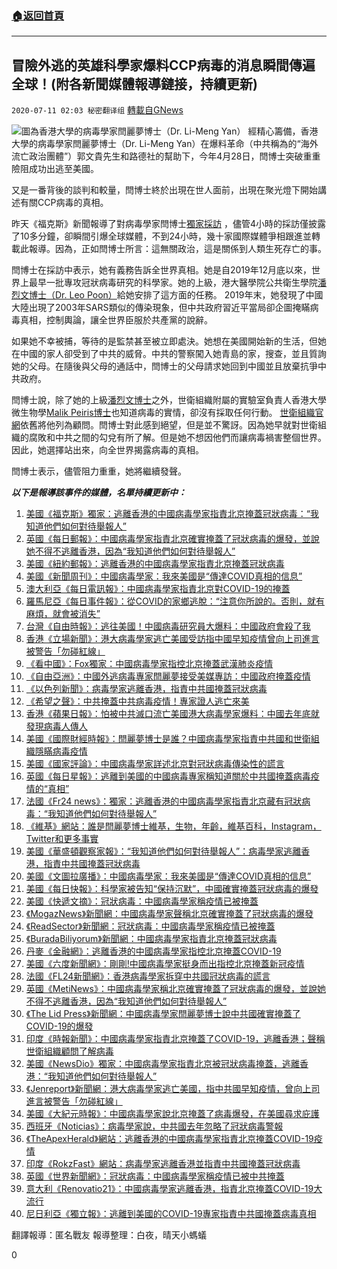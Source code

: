 ###  [:house:返回首頁](https://github.com/ourhimalayas/txt)
---

## 冒險外逃的英雄科學家爆料CCP病毒的消息瞬間傳遍全球！(附各新聞媒體報導鏈接，持續更新)
`2020-07-11 02:03 秘密翻译组` [轉載自GNews](https://gnews.org/zh-hant/259884/)

![](https://s3.amazonaws.com/gnews-media-offload/wp-content/uploads/2020/07/11001808/ef264933-1be4-4cf5-9c09-7f2ee2ab1ecf.jpg)圖為香港大學的病毒學家閆麗夢博士（Dr. Li-Meng Yan） 
經精心籌備，香港大學的病毒學家閆麗夢博士（Dr. Li-Meng Yan）在爆料革命（中共稱為的“海外流亡政治團體”）郭文貴先生和路德社的幫助下，今年4月28日，閆博士突破重重險阻成功出逃至美國。

又是一番背後的談判和較量，閆博士終於出現在世人面前，出現在聚光燈下開始講述有關CCP病毒的真相。

昨天《福克斯》新聞報導了對病毒學家閆博士[獨家採訪](https://gnews.org/zh-hans/259544/) ，儘管4小時的採訪僅披露了10多分鐘，卻瞬間引爆全球媒體，不到24小時，幾十家國際媒體爭相跟進並轉載此報導。因為，正如閆博士所言：這無關政治，這是關係到人類生死存亡的事。

閆博士在採訪中表示，她有義務告訴全世界真相。她是自2019年12月底以來，世界上最早一批專攻冠狀病毒研究的科學家。她的上級，港大醫學院公共衛生學院[潘烈文博士（Dr. Leo Poon）](https://sph.hku.hk/tc/about-us/faculty-and-staff/academic-staff/poon,-lit-man-leo)給她安排了這方面的任務。 2019年末，她發現了中國大陸出現了2003年SARS類似的傳染現象，但中共政府習近平當局卻企圖掩瞞病毒真相，控制輿論，讓全世界臣服於共產黨的說辭。

如果她不幸被捕，等待的是監禁甚至被立即處決。她想在美國開始新的生活，但她在中國的家人卻受到了中共的威脅。中共的警察闖入她青島的家，搜查，並且質詢她的父母。在隨後與父母的通話中，閆博士的父母請求她回到中國並且放棄抗爭中共政府。

閆博士說，除了她的上級[潘烈文博士](https://sph.hku.hk/tc/about-us/faculty-and-staff/academic-staff/poon,-lit-man-leo)之外，世衛組織附屬的實驗室負責人香港大學微生物學[Malik Peiris博士](https://en.wikipedia.org/wiki/Malik_Peiris)也知道病毒的實情，卻沒有採取任何行動。 [世衛組織官網](https://www.who.int/ihr/procedures/novel-coronavirus-2019/ec-22012020-members/en/)依舊將他列為顧問。閆博士對此感到絕望，但是並不驚訝。因為她早就對世衛組織的腐敗和中共之間的勾兌有所了解。但是她不想因他們而讓病毒禍害整個世界。因此，她選擇站出來，向全世界揭露病毒的真相。

閆博士表示，儘管阻力重重，她將繼續發聲。

***以下是報導該事件的媒體，名單持續更新中：***

1. [美國《福克斯》獨家：逃離香港的中國病毒學家指責北京掩蓋冠狀病毒：“我知道他們如何對待舉報人”](https://www.foxnews.com/world/chinese-virologist-coronavirus-cover-up-flee-hong-kong-whistleblower)
2. [英國《每日郵報》：中國病毒學家指責北京確實掩蓋了冠狀病毒的爆發，並說她不得不逃離香港，因為“我知道他們如何對待舉報人”](https://www.dailymail.co.uk/news/article-8510747/Chinese-virologist-claims-Beijing-DID-cover-coronavirus-outbreak.html)
3. [美國《紐約郵報》：逃離香港的中國病毒學家指責北京掩蓋冠狀病毒](https://nypost.com/2020/07/10/chinese-virologist-flees-after-accusing-beijing-of-covid-19-cover-up/)
4. [美國《新聞周刊》：中國病毒學家：我來美國是“傳達COVID真相的信息”](https://www.newsmax.com/newsfront/WHO-virologist-hong-kong-whistleblower/2020/07/10/id/976580/)
5. [澳大利亞《每日電訊報》：中國病毒學家指責北京對COVID-19的掩蓋](https://www.dailytelegraph.com.au/subscribe/news/1/?sourceCode=DTWEB_WRE170_a&amp;dest=https%3A%2F%2Fwww.dailytelegraph.com.au%2Fcoronavirus%2Fcoronavirus-scientists-say-virus-is-airborne-as-american-interest-in-moving-to-new-zealand-spikes%2Fnews-story%2Fd073e34e00554f6cb98fb226b908ae42&amp;memtype=anonymous&amp;mode=premium)
6. [羅馬尼亞《每日事件報》：從COVID的家鄉逃脫：“注意你所說的。否則，就有麻煩，就會被消失”](https://evz.ro/evadata-din-patria-covid-ului-ai-grija-ce-vorbesti-intram-in-bucluc-si-disparem.html)
7. [台灣《自由時報》：逃往美國！中國病毒研究員大爆料：中國政府會殺了我](https://news.ltn.com.tw/news/world/breakingnews/3224844)
8. [香港《立場新聞》：港大病毒學家逃亡美國受訪指中國早知疫情曾向上司進言被警告「勿碰紅線」](https://www.thestandnews.com/politics/%E6%B8%AF%E5%A4%A7%E7%97%85%E6%AF%92%E5%AD%B8%E5%AE%B6%E9%80%83%E4%BA%A1%E7%BE%8E%E5%9C%8B-%E5%8F%97%E8%A8%AA%E6%8C%87%E4%B8%AD%E5%9C%8B%E6%97%A9%E7%9F%A5%E7%96%AB%E6%83%85-%E6%9B%BE%E5%90%91%E4%B8%8A%E5%8F%B8%E9%80%B2%E8%A8%80%E8%A2%AB%E8%AD%A6%E5%91%8A-%E5%8B%BF%E7%A2%B0%E7%B4%85%E7%B7%9A/)
9. [《看中國》：Fox獨家：中國病毒學家指控北京掩蓋武漢肺炎疫情](https://www.secretchina.com/news/b5/2020/07/10/939302.html)
10. [《自由亞洲》：中國外逃病毒專家閆麗夢接受美媒專訪：中國政府掩蓋疫情](https://www.rfa.org/mandarin/Xinwen/7-07102020124542.html)
11. [《以色列新聞》：病毒學家逃離香港，指責中共國掩蓋冠狀病毒](https://israelnoticias.com/internacional/virologa-huye-china-encubrir-coronavirus/)
12. [《希望之聲》：中共掩蓋中共病毒疫情！專家證人逃亡來美](https://www.soundofhope.org/post/399631?lang=b5)
13. [香港《蘋果日報》：怕被中共滅口流亡美國港大病毒學家爆料：中國去年底就發現病毒人傳人](https://tw.appledaily.com/international/20200711/2CQOBKL3TV2NOSX3SPRE57TEOI/)
14. [美國《國際財經時報》：閆麗夢博士是誰？中國病毒學家指責中共國和世衛組織隱瞞病毒疫情](https://www.ibtimes.sg/who-dr-li-meng-yan-chinese-virologist-accuses-china-who-coronavirus-cover-48275)
15. [美國《國家評論》：中國病毒學家詳述北京對冠狀病毒傳染性的謊言](https://www.nationalreview.com/corner/chinese-virologist-details-beijings-lies-about-the-contagiousness-of-the-coronavirus/)
16. [英國《每日星報》：逃離到美國的中國病毒專家稱知道關於中共國掩蓋病毒疫情的“真相”](https://www.dailystar.co.uk/news/world-news/chinese-virus-expert-who-defected-22336769)
17. [法國《Fr24 news》：獨家：逃離香港的中國病毒學家指責北京藏有冠狀病毒：“我知道他們如何對待舉報人”](https://www.fr24news.com/a/2020/07/exclusive-chinese-virologist-accuses-beijing-of-hiding-coronavirus-flees-hong-kong-i-know-how-they-treat-whistleblowers.html)
18. [《維基》網站：誰是閆麗夢博士維基，生物，年齡，維基百科，Instagram，Twitter和更多事實](https://wikispro.com/dr-li-meng-yan-wikipedia/)
19. [美國《華盛頓觀察家報》：“我知道他們如何對待舉報人”：病毒學家逃離香港，指責中共國掩蓋冠狀病毒](https://www.washingtonexaminer.com/news/i-know-how-they-treat-whistleblowers-virologist-flees-hong-kong-and-accuses-china-of-coronavirus-cover-up)
20. [美國《文圖拉廣播》：中國病毒學家：我來美國是“傳達COVID真相的信息”](http://www.venturabroadcasting.com/chinese-virologist-i-came-to-us-to-deliver-the-message-of-the-truth-of-covid)
21. [美國《每日快報》：科學家被告知“保持沉默”，中國確實掩蓋冠狀病毒的爆發](https://usadailyexpress.com/china-cover-up-china-did-cover-up-coronavirus-outbreak-as-scientist-told-keep-silent/)
22. [美國《快遞文摘》：冠狀病毒：中國病毒學家稱疫情已被掩蓋](https://expressdigest.com/coronavirus-chinese-virologist-says-outbreak-was-covered-up/)
23. [《MogazNews》新聞網：中國病毒學家聲稱北京確實掩蓋了冠狀病毒的爆發](https://en.mogaznews.com/World-News/1556240/Chinese-virologist-claims-Beijing-DID-cover-up-coronavirus-outbreak.html)
24. [《ReadSector》新聞網：冠狀病毒：中國病毒學家稱疫情已被掩蓋](https://en.mogaznews.com/World-News/1556240/Chinese-virologist-claims-Beijing-DID-cover-up-coronavirus-outbreak.html)
25. [《BuradaBiliyorum》新聞網：中國病毒學家指責北京掩蓋冠狀病毒](https://en.buradabiliyorum.com/chinese-virologist-in-hiding-after-accusing-beijing-of-coronavirus-cover-up/)
26. [丹麥《金融網》：逃離香港的中國病毒學家指控北京掩蓋COVID-19](https://finanz.dk/chinese-virologist-flees-hong-kong-accuses-beijing-of-covid-19-cover-up/)
27. [美國《六度新聞網》：剛剛!中國病毒學家挺身而出指控北京掩蓋新冠疫情](https://6do.news/article/2925267-61)
28. [法國《FL24新聞網》：香港病毒學家拆穿中共國冠狀病毒的謊言](https://fl24.net/2020/07/10/une-virologiste-de-hong-kong-qui-demonte-les-mensonges-chinois-sur-le-coronavirus-doit-vivre-cachee-en-amerique/)
29. [英國《MetiNews》：中國病毒學家稱北京確實掩蓋了冠狀病毒的爆發，並說她不得不逃離香港，因為“我知道他們如何對待舉報人”](https://metinews.com/daily-uk-news-chinese-virologist-claims-beijing-did-cover-up-coronavirus-outbreak-and-says-she-has-had-to-flee-hong-kong-because-i-know-how-they-treat-whistleblowers-metinews-com/34576/)
30. [《The Lid Press》新聞網：中國病毒學家閆麗夢博士說中共國確實掩蓋了COVID-19的爆發](https://lidblog.com/dr-li-meng-yan/)
31. [印度《時報新聞》：中國病毒學家指責北京掩蓋了COVID-19，逃離香港；聲稱世衛組織顧問了解病毒](https://www.timesnownews.com/international/article/accusing-beijing-of-covid-19-cover-up-chinese-virologist-flees-hong-kong-claims-who-advisor-knew-about-virus/619731)
32. [美國《NewsDio》獨家：中國病毒學家指責北京被冠狀病毒掩蓋，逃離香港：“我知道他們如何對待舉報人”](https://newsdio.com/exclusive-chinese-virologist-accuses-beijing-of-coronavirus-cover-up-fleeing-hong-kong-i-know-how-they-treat-whistleblowers/135235/)
33. [《Jenreport》新聞網：港大病毒學家逃亡美國，指中共國早知疫情，曾向上司進言被警告「勿碰紅線」](https://jenreport.com/2020/07/10/%e6%b8%af%e5%a4%a7%e7%97%85%e6%af%92%e5%ad%a6%e5%ae%b6%e9%80%83%e4%ba%a1%e7%be%8e%e5%9b%bd-%e6%8c%87%e4%b8%ad%e5%9b%bd%e6%97%a9%e7%9f%a5%e7%96%ab%e6%83%85-%e6%9b%be%e5%90%91%e4%b8%8a%e5%8f%b8%e8%bf%9b/)
34. [美國《大紀元時報》：中國病毒學家說北京掩蓋了病毒爆發，在美國尋求庇護](https://www.theepochtimes.com/chinese-virologist-says-beijing-covered-up-virus-outbreak-seeks-asylum-in-us-report_3420114.html)
35. [西班牙《Noticias》：病毒學家說，中共國去年忽略了冠狀病毒警報](https://noticias.r7.com/jr-na-tv/videos/virologista-diz-que-china-ignorou-alertas-sobre-o-coronavirus-no-ano-passado-10072020)
36. [《TheApexHerald》網站：逃離香港的中國病毒學家指責北京掩蓋COVID-19疫情](http://www.theapexherald.com/chinese-virologist-flees-following-accusing-beijing-of-covid-19-cover-up/)
37. [印度《RokzFast》網站：病毒學家逃離香港並指責中共國掩蓋冠狀病毒](https://rokzfast.com/virologist-flees-hong-kong-and-accuses-china-of-coronavirus-cover-up-37857/)
38. [英國《世界新聞網》：冠狀病毒：中國病毒學家稱疫情已被中共掩蓋](https://twnews.co.uk/uk-news/coronavirus-chinese-virologist-says-outbreak-was-covered-up)
39. [意大利《Renovatio21》：中國病毒學家逃離香港，指責北京掩蓋COVID-19大流行](http://www.renovatio21.com/covid-19-virologa-cinese-fugge-da-hong-kong-e-accusa-pechino-di-aver-insabbiato-lepidemia/)
40. [尼日利亞《獨立報》：逃離到美國的COVID-19專家指責中共國掩蓋病毒真相](https://www.independent.ng/covid-19-expert-who-defected-to-us-claims-to-know-truth-about-china-cover-up/)


翻譯報導：匿名戰友
報導整理：白夜，晴天小螞蟻

0
